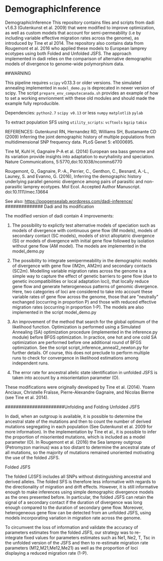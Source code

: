 # DemographicInference
DemographicInference
This repository contains files and scripts from dadi v1.6.3 (Gutenkunst et al. 2009) that were modified to improve optimization, as well as custom models that account for semi-permeability (i.e by including variable effective migration rates across the genome), as introduced by Tine et al 2014. The repository also contains data from Rougemont et al. 2016 who applied these models to European lamprey ecotypes using both Folded and Unfolded JSFS. The approach implemented in dadi relies on the comparison of alternative demographic models of divergence to genome-wide polymorphism data.

##WARNING

This pipeline requires `scipy` v0.13.3 or older versions. The simulated annealing implemented in  `model_demo.py` is deprecated in newer version of scipy.
The script `prepare_env_computecanada.sh` provides an example of how to set a working envrionment with these old modules and should made the example fully reproducible.

Dependencies:
`python2.7`
`scipy v0.13` or less
`numpy`
`matplotlib`
`pylab`

To extract population SFS using `utility_scripts`:
`vcftools`
`bgzip`
`tabix`

REFERENCES: 
Gutenkunst RN, Hernandez RD, Williams SH, Bustamante CD (2009) Inferring the joint demographic history of multiple populations from multidimensional SNP frequency data. PLoS Genet 5: e1000695.

Tine M, Kuhl H, Gagnaire P-A et al. (2014) European sea bass genome and its variation provide insights into adaptation to euryhalinity and speciation. Nature Communications, 5:5770,doi:10.1038/ncomms6770

Rougemont, Q., Gagnaire, P.-A., Perrier, C., Genthon, C., Besnard, A.-L., Launey, S. and Evanno, G. (2016), Inferring the demographic history underlying parallel genomic divergence among pairs of parasitic and non-parasitic lamprey ecotypes. Mol Ecol. Accepted Author Manuscript. doi:10.1111/mec.13664

See also: https://popgensealab.wordpress.com/dadi-inference/
############## Dadi and Its modification

The modified version of dadi contain 4 improvements:

1. The possibility to explictly test alternative models of speciation such as models of divergence with continuous gene flow (IM models), models of secondary contact (SC models), models of strict alloptatric divergence (SI) or models of divergence with initial gene flow followed by isolation without gene flow (AM model). The models are implemented in the model_demo.py

2. The possibility to integrate semipermeability in the demographic models of divergence with gene flow (IM2m, AM2m) and secondary contacts (SC2m). Modelling variable migration rates across the genome  is a simple way to capture the effect of genetic barriers to gene flow (due to genetic incompatibilities or local adaptation loci), that locally reduce gene flow and generate heterogeneous patterns of genomic divergence. Here, two categories of loci are considered to take into account these variable rates of gene flow across the genome, those that are "neutrally" exchanged (occurring in proportion P) and those with reduced effective migration rates (occurring in proportion 1-P). The models are also implemented in the script model_demo.py

3. An improvement of the method that search for the global optimum of the likelihood function. Optimization is performed using a Simulated Annealing (SA) optimization procedure (implemented in the inference.py module) before BFGS optimization. In practice, one hot and one cold SA optimization are performed before  one additional round of BFGS optimization. See the script script_inference_anneal2_newton.py for further details. Of course, this does not preclude to perform multiple runs to check for convergence in likelihood estimations among independent runs.

4. The error rate for ancestral allelic state identification in unfolded JSFS is taken into account by a misorientation parameter (O).

These modifications were originally developed by Tine et al. (2014). Yoann Anciaux, Christelle Fraïsse, Pierre-Alexandre Gagnaire, and Nicolas Bierne (see Tine et al. 2014).

######################Unfolding and Folding
Unfolded JSFS

In dadi, when an outgroup is available, it is possible to determine the ancestral state of the mutations and then to count the number of derived mutations segregating in each population (See Gutenkunst et al. 2009 for more information). In the implementation by Tine et al., it is possible to infer the proportion of misoriented mutations, which is included as a model parameter (O). In Rougemont et al. (2016) the Sea lamprey outgroup (Petromyzon marinus) was a too distant to determine the ancestral state of all mutations, so the majority of mutations remained unoriented motivating the use of the folded JSFS.

Folded JSFS

The folded (J)SFS includes all SNPs without distinguishing ancestral and derived alleles. The folded SFS is therefore less informative with regards to the directionality of migration and drift effects. However, it is still informative enough to make inferences using simple demographic divergence models as the ones presented before. In particular, the folded JSFS can retain the signal of a secondary contact if the duration of divergence was long enough compared to the duration of secondary gene flow. Moreover, heterogeneous gene flow can be detected from an unfolded JSFS, using models incorporating variation in migration rate across the genome.

To circumvent the loss of information and validate the accuracy of parameters estimates from the folded JSFS, our strategy was to re-integrate fixed values for parameters estimates such as Ne1, Ne2, T, Tsc in the unfolded version of the JSFS and then to re-estimate migration rate parameters (M12,M21,Me12,Me21) as well as the proportion of loci displaying a reduced migration rate (1-P). 

